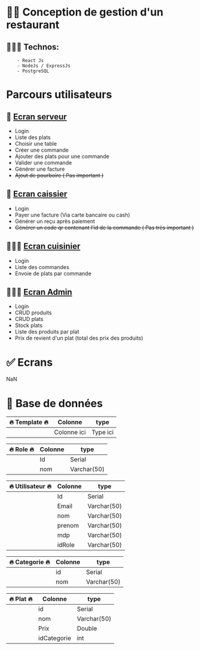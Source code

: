 # 🧑‍🔧 Conception de gestion d'un restaurant
## 👨🏽‍💻 Technos: 
```
    - React Js
    - NodeJs / ExpressJs
    - PostgreSQL
```
# Parcours utilisateurs
## 🍝 <ins> Ecran serveur </ins>
- Login
- Liste des plats
- Choisir une table
- Créer une commande
- Ajouter des plats pour une commande
- Valider une commande
- Générer une facture
- ~~Ajout de pourboire ( Pas important )~~

## 🤑 <ins> Ecran caissier </ins>
- Login
- Payer une facture (Via carte bancaire ou cash)
- Générer un reçu après paiement
- ~~Générer un code qr contenant l'id de la commande ( Pas très important )~~

## 👩🏾‍🍳 <ins> Ecran cuisinier </ins>
- Login
- Liste des commandes
- Envoie de plats par commande

## 👨🏾‍🏫 <ins> Ecran Admin </ins>
- Login
- CRUD produits
- CRUD plats
- Stock plats
- Liste des produits par plat
- Prix de revient d'un plat (total des prix des produits)

# ✅ Ecrans
NaN
# 📝 Base de données
<table>
    <thead>
        <th>🔥 Template 🔥</th>
        <th>Colonne</th>
        <th>type </th>
    </thead>
    <tbody>
        <tr>
            <td>
            </td>
            <td>
                Colonne ici
            </td>
            <td>
                Type ici
            </td>
        </tr>
    </tbody>
</table>
<table>
    <thead>
        <th>🔥 Role 🔥</th>
        <th>Colonne</th>
        <th>type </th>
    </thead>
    <tbody>
        <tr>
            <td>
            </td>
            <td>
                Id
            </td>
            <td>
                Serial
            </td>
        </tr>
        <tr>
            <td>
            </td>
            <td>
                nom
            </td>
            <td>
                Varchar(50)
            </td>
        </tr>
    </tbody>
</table>
<table>
    <thead>
        <th>🔥 Utilisateur 🔥</th>
        <th>Colonne</th>
        <th>type </th>
    </thead>
    <tbody>
        <tr>
            <td>
            </td>
            <td>
                Id
            </td>
            <td>
                Serial
            </td>
        </tr>
        <tr>
            <td>
            </td>
            <td>
                Email
            </td>
            <td>
                Varchar(50)
            </td>
        </tr>
        <tr>
            <td>
            </td>
            <td>
                nom
            </td>
            <td>
                Varchar(50)
            </td>
        </tr>
        <tr>
            <td>
            </td>
            <td>
                prenom
            </td>
            <td>
                Varchar(50)
            </td>
        </tr>
        <tr>
            <td>
            </td>
            <td>
                mdp
            </td>
            <td>
                Varchar(50)
            </td>
        </tr>
        <tr>
            <td>
            </td>
            <td>
                idRole
            </td>
            <td>
                Varchar(50)
            </td>
        </tr>
    </tbody>
</table>
<table>
    <thead>
        <th>🔥 Categorie 🔥</th>
        <th>Colonne</th>
        <th>type </th>
    </thead>
    <tbody>
        <tr>
            <td>
            </td>
            <td>
                id
            </td>
            <td>
                Serial
            </td>
        </tr>
        <tr>
            <td>
            </td>
            <td>
                nom
            </td>
            <td>
                Varchar(50)
            </td>
        </tr>
    </tbody>
</table>
<table>
    <thead>
        <th>🔥 Plat 🔥</th>
        <th>Colonne</th>
        <th>type </th>
    </thead>
    <tbody>
        <tr>
            <td>
            </td>
            <td>
                id
            </td>
            <td>
                Serial
            </td>
        </tr>
        <tr>
            <td>
            </td>
            <td>
                nom
            </td>
            <td>
                Varchar(50)
            </td>
        </tr>
        <tr>
            <td>
            </td>
            <td>
                Prix
            </td>
            <td>
                Double
            </td>
        </tr>
        <tr>
            <td>
            </td>
            <td>
                idCategorie
            </td>
            <td>
                int
            </td>
        </tr>
    </tbody>
</table>